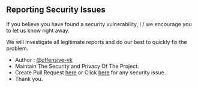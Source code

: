 ## Reporting Security Issues
If you believe you have found a security vulnerability, I / we encourage you to let us know right away.

We will investigate all legitimate reports and do our best to quickly fix the problem.

- Author : [@offensive-vk](https://github.com/offensive-vk/)
- Maintain The Security and Privacy Of The Project.
- Create Pull Request [here](https://github.com/offensive-vk/offensive-vk.github.io/pulls) or Click [here](https://github.com/offensive-vk/offensive-vk.github.io/issues) for any security issue.
- Thank you.

